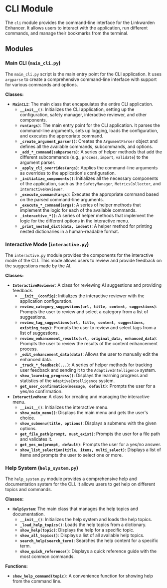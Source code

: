 # CLI Module

The `cli` module provides the command-line interface for the Linkwarden Enhancer. It allows users to interact with the application, run different commands, and manage their bookmarks from the terminal.

## Modules

### Main CLI (`main_cli.py`)

The `main_cli.py` script is the main entry point for the CLI application. It uses `argparse` to create a comprehensive command-line interface with support for various commands and options.

**Classes:**

- **`MainCLI`**: The main class that encapsulates the entire CLI application.
    - **`__init__()`**: Initializes the CLI application, setting up the configuration, safety manager, interactive reviewer, and other components.
    - **`run(args)`**: The main entry point for the CLI application. It parses the command-line arguments, sets up logging, loads the configuration, and executes the appropriate command.
    - **`_create_argument_parser()`**: Creates the `ArgumentParser` object and defines all the available commands, subcommands, and options.
    - **`_add_*_command(subparsers)`**: A series of helper methods that add the different subcommands (e.g., `process`, `import`, `validate`) to the argument parser.
    - **`_apply_cli_overrides(args)`**: Applies the command-line arguments as overrides to the application's configuration.
    - **`_initialize_components()`**: Initializes all the necessary components of the application, such as the `SafetyManager`, `MetricsCollector`, and `InteractiveReviewer`.
    - **`_execute_command(args)`**: Executes the appropriate command based on the parsed command-line arguments.
    - **`_execute_*_command(args)`**: A series of helper methods that implement the logic for each of the available commands.
    - **`_interactive_*()`**: A series of helper methods that implement the logic for the different options in the interactive menu.
    - **`_print_nested_dict(data, indent)`**: A helper method for printing nested dictionaries in a human-readable format.

### Interactive Mode (`interactive.py`)

The `interactive.py` module provides the components for the interactive mode of the CLI. This mode allows users to review and provide feedback on the suggestions made by the AI.

**Classes:**

- **`InteractiveReviewer`**: A class for reviewing AI suggestions and providing feedback.
    - **`__init__(config)`**: Initializes the interactive reviewer with the application configuration.
    - **`review_category_suggestions(url, title, content, suggestions)`**: Prompts the user to review and select a category from a list of suggestions.
    - **`review_tag_suggestions(url, title, content, suggestions, existing_tags)`**: Prompts the user to review and select tags from a list of suggestions.
    - **`review_enhancement_results(url, original_data, enhanced_data)`**: Prompts the user to review the results of the content enhancement process.
    - **`_edit_enhancement_data(data)`**: Allows the user to manually edit the enhanced data.
    - **`_track_*_feedback(...)`**: A series of helper methods for tracking user feedback and sending it to the `AdaptiveIntelligence` system.
    - **`show_learning_progress()`**: Displays the learning progress and statistics of the `AdaptiveIntelligence` system.
    - **`get_user_confirmation(message, default)`**: Prompts the user for a yes/no confirmation.
- **`InteractiveMenu`**: A class for creating and managing the interactive menu.
    - **`__init__()`**: Initializes the interactive menu.
    - **`show_main_menu()`**: Displays the main menu and gets the user's choice.
    - **`show_submenu(title, options)`**: Displays a submenu with the given options.
    - **`get_file_path(prompt, must_exist)`**: Prompts the user for a file path and validates it.
    - **`get_yes_no(prompt, default)`**: Prompts the user for a yes/no answer.
    - **`show_list_selection(title, items, multi_select)`**: Displays a list of items and prompts the user to select one or more.

### Help System (`help_system.py`)

The `help_system.py` module provides a comprehensive help and documentation system for the CLI. It allows users to get help on different topics and commands.

**Classes:**

- **`HelpSystem`**: The main class that manages the help topics and documentation.
    - **`__init__()`**: Initializes the help system and loads the help topics.
    - **`_load_help_topics()`**: Loads the help topics from a dictionary.
    - **`show_help(topic)`**: Displays the help for a specific topic.
    - **`show_all_topics()`**: Displays a list of all available help topics.
    - **`search_help(search_term)`**: Searches the help content for a specific term.
    - **`show_quick_reference()`**: Displays a quick reference guide with the most common commands.

**Functions:**

- **`show_help_command(topic)`**: A convenience function for showing help from the command line.

